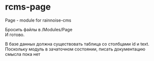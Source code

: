 # rcms-page
Page - module for rainnoise-cms

Бросить файлы в /Modules/Page  
И готово.

В базе данных должна существовать таблица со столбцами id и text.  
Поскольку модуль в зачаточном состоянии, писать документацию смысла пока нет
